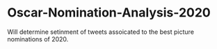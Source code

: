 # Oscar-Nomination-Analysis-2020
Will determine setinment of tweets assoicated to the best picture nominations of 2020.
